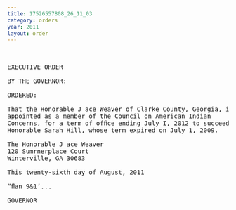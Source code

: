 ```yaml
---
title: 17526557808_26_11_03
category: orders
year: 2011
layout: order
---
```


<pre> 

EXECUTIVE ORDER

BY THE GOVERNOR:

ORDERED:

That the Honorable J ace Weaver of Clarke County, Georgia, is
appointed as a member of the Council on American Indian
Concerns, for a term of ofﬁce ending July I, 2012 to succeed the
Honorable Sarah Hill, whose term expired on July 1, 2009.

The Honorable J ace Weaver
120 Sumrnerplace Court
Winterville, GA 30683

This twenty-sixth day of August, 2011

“ﬂan 9&1’...

GOVERNOR

</pre>
